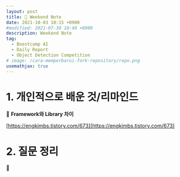 ```yaml
---
layout: post
title: 📔 Weekend Note
date: 2021-10-03 10:15 +0900
#modified: 2021-07-30 18:49 +0900
description: Weekend Note
tag:
  - Boostcamp AI
  - Daily Report
  - Object Detection Competition
# image: /cara-memperbarui-fork-repository/repo.png
usemathjax: true
---
```


# 1. 개인적으로 배운 것/리마인드

🌿 **Framework와 Library 차이**

[https://engkimbs.tistory.com/673](https://engkimbs.tistory.com/673)

# 2. 질문 정리

🤔 
